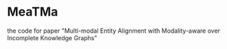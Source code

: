 # MeaTMa
the code for paper "Multi-modal Entity Alignment with Modality-aware over Incomplete Knowledge Graphs"
